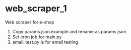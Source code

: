 # web_scraper_1
Web scraper for e-shop

1. Copy params.json.example and rename as params.json
2. Set cron job for main.py
3. email_test.py is for email testing
